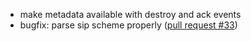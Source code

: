 * make metadata available with destroy and ack events
* bugfix: parse sip scheme properly ([pull request #33](https://github.com/davehorton/drachtio-srf/pull/33))